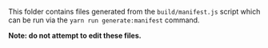This folder contains files generated from the `build/manifest.js` script which can be run via the `yarn run generate:manifest` command.

**Note: do not attempt to edit these files.**
